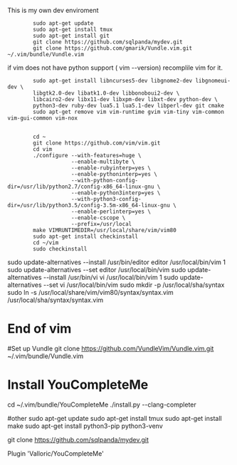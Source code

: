 This is my own dev enviroment

            sudo apt-get update
            sudo apt-get install tmux
            sudo apt-get install git
            git clone https://github.com/sqlpanda/mydev.git
            git clone https://github.com/gmarik/Vundle.vim.git ~/.vim/bundle/Vundle.vim


if vim does not have python support ( vim --version) recomplile vim for it.

            sudo apt-get install libncurses5-dev libgnome2-dev libgnomeui-dev \
            libgtk2.0-dev libatk1.0-dev libbonoboui2-dev \
            libcairo2-dev libx11-dev libxpm-dev libxt-dev python-dev \
            python3-dev ruby-dev lua5.1 lua5.1-dev libperl-dev git cmake
            sudo apt-get remove vim vim-runtime gvim vim-tiny vim-common vim-gui-common vim-nox


            cd ~
            git clone https://github.com/vim/vim.git
            cd vim
            ./configure --with-features=huge \
                        --enable-multibyte \
                        --enable-rubyinterp=yes \
                        --enable-pythoninterp=yes \
                        --with-python-config-dir=/usr/lib/python2.7/config-x86_64-linux-gnu \
                        --enable-python3interp=yes \
                        --with-python3-config-dir=/usr/lib/python3.5/config-3.5m-x86_64-linux-gnu \
                        --enable-perlinterp=yes \
                        --enable-cscope \
                        --prefix=/usr/local
            make VIMRUNTIMEDIR=/usr/local/share/vim/vim80
            sudo apt-get install checkinstall
            cd ~/vim
            sudo checkinstall

sudo update-alternatives --install /usr/bin/editor editor /usr/local/bin/vim 1
sudo update-alternatives --set editor /usr/local/bin/vim
sudo update-alternatives --install /usr/bin/vi vi /usr/local/bin/vim 1
sudo update-alternatives --set vi /usr/local/bin/vim
sudo mkdir  -p /usr/local/sha/syntax
sudo ln -s /usr/local/share/vim/vim80/syntax/syntax.vim /usr/local/sha/syntax/syntax.vim
# End of vim

#Set up Vundle
git clone https://github.com/VundleVim/Vundle.vim.git ~/.vim/bundle/Vundle.vim

# Install YouCompleteMe
cd ~/.vim/bundle/YouCompleteMe
./install.py --clang-completer

#other
sudo apt-get update
sudo apt-get install tmux
sudo apt-get install make
sudo apt-get  install python3-pip  python3-venv

git clone https://github.com/sqlpanda/mydev.git

Plugin 'Valloric/YouCompleteMe'


